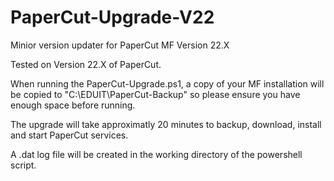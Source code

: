 # PaperCut-Upgrade-V22
Minior version updater for PaperCut MF Version 22.X

Tested on Version 22.X of PaperCut.

When running the PaperCut-Upgrade.ps1, a copy of your MF installation will be copied to "C:\EDUIT\PaperCut-Backup" so please ensure you have enough space before running.

The upgrade will take approximatly 20 minutes to backup, download, install and start PaperCut services.

A .dat log file will be created in the working directory of the powershell script.
